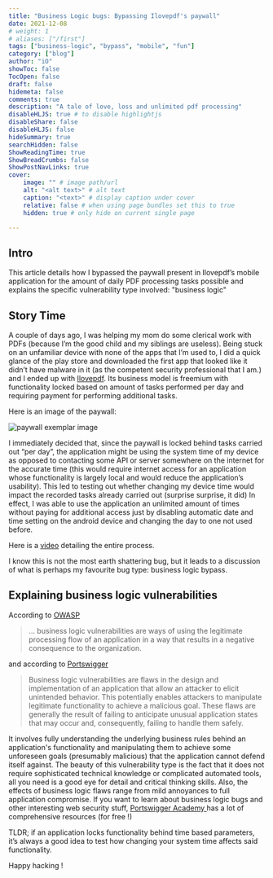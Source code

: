 ```yaml
---
title: "Business Logic bugs: Bypassing Ilovepdf's paywall"
date: 2021-12-08
# weight: 1
# aliases: ["/first"]
tags: ["business-logic", "bypass", "mobile", "fun"]
category: ["blog"]
author: "iO"
showToc: false
TocOpen: false
draft: false
hidemeta: false
comments: true
description: "A tale of love, loss and unlimited pdf processing"
disableHLJS: true # to disable highlightjs
disableShare: false
disableHLJS: false
hideSummary: true
searchHidden: false
ShowReadingTime: true
ShowBreadCrumbs: false
ShowPostNavLinks: true
cover:
    image: "" # image path/url
    alt: "<alt text>" # alt text
    caption: "<text>" # display caption under cover
    relative: false # when using page bundles set this to true
    hidden: true # only hide on current single page

---
```


## Intro
This article details how I bypassed the paywall present in Ilovepdf’s mobile application for the amount of daily PDF processing tasks possible and explains the specific vulnerability type involved: "business logic" 


## Story Time
A couple of days ago, I was helping my mom do some clerical work with PDFs (because I’m the good child and my siblings are useless). Being stuck on an unfamiliar device with none of the apps that I’m used to, I did a quick glance of the play store and downloaded the first app that looked like it didn’t have malware in it (as the competent security professional that I am.) and I ended up with  [Ilovepdf](https://play.google.com/store/apps/details?id=com.ilovepdf.www). Its business model is freemium with functionality locked based on amount of tasks performed per day and requiring payment for performing additional tasks. 

Here is an image of the paywall: 


![paywall exemplar image](/media/paywall.png)


I immediately decided that, since the paywall is locked behind tasks carried out “per day”, the application might be using the system time of my device as opposed to contacting some API or server somewhere on the internet for the accurate time (this would require internet access for an application whose functionality is largely local and would reduce the application’s usability). This led to testing out whether changing my device time would impact the recorded tasks already carried out (surprise surprise, it did) In effect, I was able to use the application an unlimited amount of times without paying for additional access just by disabling automatic date and time setting on the android device and changing the day to one not used before. 


Here is a [video](/media/paywall.mp4) detailing the entire process.

I know this is not the most earth shattering bug, but it leads to a discussion of what is perhaps my favourite bug type: business logic bypass. 

## Explaining business logic vulnerabilities

According to [OWASP](https://owasp.org/www-community/vulnerabilities/Business_logic_vulnerability)
> ... business logic vulnerabilities are ways of using the legitimate processing flow of an application in a way that results in a negative consequence to the organization.

and according to [Portswigger](https://portswigger.net/web-security/logic-flaws)
> Business logic vulnerabilities are flaws in the design and implementation of an application that allow an attacker to elicit unintended behavior. This potentially enables attackers to manipulate legitimate functionality to achieve a malicious goal. These flaws are generally the result of failing to anticipate unusual application states that may occur and, consequently, failing to handle them safely. 

It involves fully understanding the underlying business rules behind an application's functionality and manipulating them to achieve some unforeseen goals (presumably malicious) that the application cannot defend itself against. The beauty of this vulnerability type is the fact that it does not require sophisticated technical knowledge or complicated automated tools, all you need is a good eye for detail and critical thinking skills. Also, the effects of business logic flaws range from mild annoyances to full application compromise. If you want to learn about business logic bugs and other interesting web security stuff, [Portswigger Academy ](https://portswigger.net/web-security/logic-flaws) has a lot of comprehensive resources (for free !)

TLDR; if an application locks functionality behind time based parameters, it’s always a good idea to test how changing your system time affects said functionality.


Happy hacking ! 
